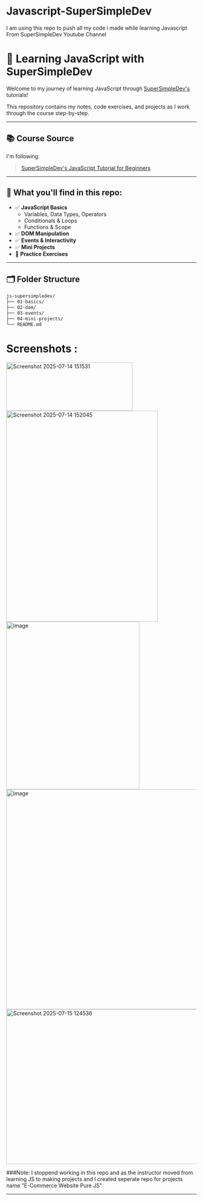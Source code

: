 # Javascript-SuperSimpleDev
I am using this repo to push all my code i made while learning Javascript From SuperSimpleDev Youtube Channel

# 🧠 Learning JavaScript with SuperSimpleDev

Welcome to my journey of learning JavaScript through [SuperSimpleDev's](https://www.supersimple.dev/) tutorials!

This repository contains my notes, code exercises, and projects as I work through the course step-by-step.

---

## 📚 Course Source

I'm following:
> [SuperSimpleDev's JavaScript Tutorial for Beginners](https://www.youtube.com/playlist?list=PL0Zuz27SZ-6Mx9fd9elt80G1bPcySmWit)

---

## 🧰 What you'll find in this repo:

- ✅ **JavaScript Basics**
  - Variables, Data Types, Operators
  - Conditionals & Loops
  - Functions & Scope
- ✅ **DOM Manipulation**
- ✅ **Events & Interactivity**
- ✅ **Mini Projects**
- 🧪 **Practice Exercises**

---

## 🗂️ Folder Structure

```bash
js-supersimpledev/
├── 01-basics/
├── 02-dom/
├── 03-events/
├── 04-mini-projects/
└── README.md

```
# Screenshots :

<img width="334" height="128" alt="Screenshot 2025-07-14 151531" src="https://github.com/user-attachments/assets/8882aa4a-8c58-463e-8ad4-f83340096e5d" />
<div><img width="401" height="557" alt="Screenshot 2025-07-14 152045" src="https://github.com/user-attachments/assets/97e5269c-7926-4f06-9ad5-7093abe03d27" /></div>
<img width="352" height="443" alt="image" src="https://github.com/user-attachments/assets/0dc6992b-52af-4dc4-abbd-7e2206682acf" />
<img width="677" height="581" alt="image" src="https://github.com/user-attachments/assets/c72e033e-21bb-4ae3-b099-5da1235e6a8d" />
<img width="913" height="409" alt="Screenshot 2025-07-15 124536" src="https://github.com/user-attachments/assets/44f964c8-6731-4cd5-ba4a-8663b6445cc6" />


###Note:
I stoppend working in this repo and as the instructor moved from learning JS to making projects and I created seperate repo for projects name "E-Commerce Website Pure JS"


---
